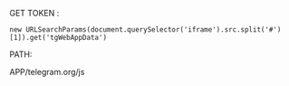 GET TOKEN :
```
new URLSearchParams(document.querySelector('iframe').src.split('#')[1]).get('tgWebAppData')
```

PATH:

APP/telegram.org/js
